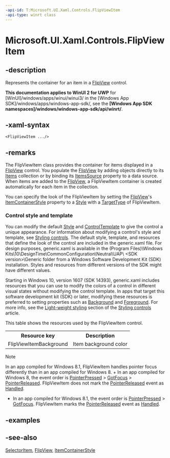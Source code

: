 ```yaml
---
-api-id: T:Microsoft.UI.Xaml.Controls.FlipViewItem
-api-type: winrt class
---
```


<!-- Class syntax.
public class FlipViewItem : Windows.UI.Xaml.Controls.Primitives.SelectorItem, Windows.UI.Xaml.Controls.IFlipViewItem
-->

# Microsoft.UI.Xaml.Controls.FlipViewItem

## -description
Represents the container for an item in a [FlipView](flipview.md) control.

**This documentation applies to WinUI 2 for UWP** for [WinUI]/windows/apps/winui/winui3/ in the [Windows App SDK]/windows/apps/windows-app-sdk/, see the **[Windows App SDK namespaces]/windows/windows-app-sdk/api/winrt/**.

## -xaml-syntax
```xaml
<FlipViewItem .../>
```


## -remarks
The FlipViewItem class provides the container for items displayed in a [FlipView](flipview.md) control. You populate the [FlipView](flipview.md) by adding objects directly to its [Items](itemscontrol_items.md) collection or by binding its [ItemsSource](itemscontrol_itemssource.md) property to a data source. When items are added to the [FlipView](flipview.md), a FlipViewItem container is created automatically for each item in the collection.

You can specify the look of the FlipViewItem by setting the [FlipView](flipview.md)'s [ItemContainerStyle](itemscontrol_itemcontainerstyle.md) property to a [Style](../microsoft.ui.xaml/style.md) with a [TargetType](../microsoft.ui.xaml/style_targettype.md) of FlipViewItem.

### Control style and template

You can modify the default [Style](../microsoft.ui.xaml/style.md) and [ControlTemplate](controltemplate.md) to give the control a unique appearance. For information about modifying a control's style and template, see [Styling controls](/windows/uwp/controls-and-patterns/styling-controls). The default style, template, and resources that define the look of the control are included in the generic.xaml file. For design purposes, generic.xaml is available in the \(Program Files)\Windows Kits\10\DesignTime\CommonConfiguration\Neutral\UAP\ &lt;SDK version&gt;\Generic folder from a Windows Software Development Kit (SDK) installation. Styles and resources from different versions of the SDK might have different values.

Starting in Windows 10, version 1607 (SDK 14393), generic.xaml includes resources that you can use to modify the colors of a control in different visual states without modifying the control template. In apps that target this software development kit (SDK) or later, modifying these resources is preferred to setting properties such as [Background](control_background.md) and [Foreground](control_foreground.md). For more info, see the [Light-weight styling](/windows/uwp/controls-and-patterns/styling-controls) section of the [Styling controls](/windows/uwp/controls-and-patterns/styling-controls) article.

This table shows the resources used by the FlipViewItem control.

<table>
   <tr><th>Resource key</th><th>Description</th></tr>
   <tr><td>FlipViewItemBackground</td><td>Item background color</td></tr>
</table>

<!--Windows Blue bug 454560-->


> [!NOTE]
> In an app compiled for Windows 8.1, FlipViewItem handles pointer focus differently than in an app compiled for Windows 8. + In an app compiled for Windows 8, the event order is [PointerPressed](../microsoft.ui.xaml/uielement_pointerpressed.md) &gt; [GotFocus](../microsoft.ui.xaml/uielement_gotfocus.md) &gt; [PointerReleased](../microsoft.ui.xaml/uielement_pointerreleased.md). FlipViewItem does not mark the [PointerReleased](../microsoft.ui.xaml/uielement_pointerreleased.md) event as [Handled](../microsoft.ui.xaml.input/pointerroutedeventargs_handled.md).
+ In an app compiled for Windows 8.1, the event order is [PointerPressed](../microsoft.ui.xaml/uielement_pointerpressed.md) &gt; [GotFocus](../microsoft.ui.xaml/uielement_gotfocus.md). FlipViewItem marks the [PointerReleased](../microsoft.ui.xaml/uielement_pointerreleased.md) event as [Handled](../microsoft.ui.xaml.input/pointerroutedeventargs_handled.md).


## -examples

## -see-also
[SelectorItem](../microsoft.ui.xaml.controls.primitives/selectoritem.md), [FlipView](flipview.md), [ItemContainerStyle](itemscontrol_itemcontainerstyle.md)
